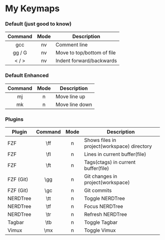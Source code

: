 # My Keymaps

### Default (just good to know)

| Command | Mode | Description                |
| :-----: | :--: | -------------------------- |
|   gcc   |  nv  | Comment line               |
| gg / G  |  nv  | Move to top/bottom of file |
|  < / >  |  nv  | Indent forward/backwards   |

### Default Enhanced

| Command | Mode | Description    |
| :-----: | :--: | -------------- |
|   mj    |  n   | Move line up   |
|   mk    |  n   | Move line down |

### Plugins

| Plugin    | Command | Mode | Description                                 |
| --------- | :-----: | :--: | ------------------------------------------- |
| FZF       |   \ff   |  n   | Shows files in project(workspace) directory |
| FZF       |   \fl   |  n   | Lines in current buffer(file)               |
| FZF       |   \ft   |  n   | Tags(ctags) in current buffer(file)         |
| FZF (Git) |   \gg   |  n   | Git changes in project(workspace)           |
| FZF (Git) |   \gc   |  n   | Git commits                                 |
| NERDTree  |   \tt   |  n   | Toggle NERDTree                             |
| NERDTree  |   \tf   |  n   | Focus NERDTree                              |
| NERDTree  |   \tr   |  n   | Refresh NERDTree                            |
| Tagbar    |   \tb   |  n   | Toggle Tagbar                               |
| Vimux     |   \mx   |  n   | Toggle Vimux                                |
